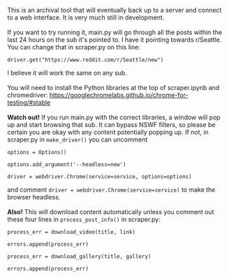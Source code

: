 This is an archival tool that will eventually back up to a server and connect to a web interface. It is very much still in development.
<br/>
<br/>
If you want to try running it, main.py will go through all the posts within the last 24 hours on the sub it's pointed to. I have it pointing towards r/Seattle. You can change that in scraper.py on this line:

`driver.get("https://www.reddit.com/r/Seattle/new")`

I believe it will work the same on any sub.
<br/>
<br/>
You will need to install the Python libraries at the top of scraper.ipynb and chromedriver: https://googlechromelabs.github.io/chrome-for-testing/#stable
<br/>
<br/>
**Watch out!** If you run main.py with the correct libraries, a window will pop up and start browsing that sub. It can bypass NSWF filters, so please be certain you are okay with any content potentially popping up. If not, in scraper.py in `make_driver()` you can uncomment

`options = Options()`

`options.add_argument('--headless=new')`

`driver = webdriver.Chrome(service=service, options=options)`

and comment `driver = webdriver.Chrome(service=service)` to make the browser headless.
<br/>
<br/>
**Also!** This will download content automatically unless you comment out these four lines in `process_post_info()` in scraper.py:

`process_err = download_video(title, link)`

`errors.append(process_err)`

`process_err = download_gallery(title, gallery)`

`errors.append(process_err)`